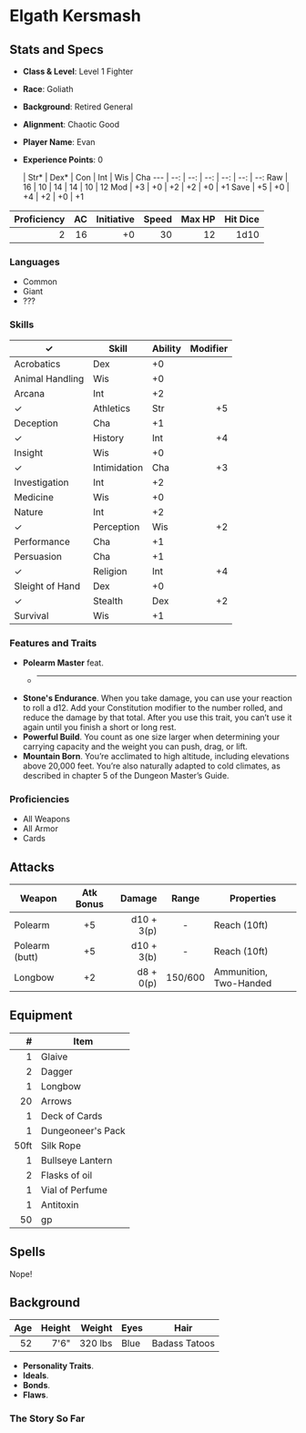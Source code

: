 # Elgath Kersmash

## Stats and Specs

* **Class & Level**: Level 1 Fighter
* **Race**: Goliath
* **Background**: Retired General
* **Alignment**: Chaotic Good
* **Player Name**: Evan
* **Experience Points**: 0


     | Str* | Dex* | Con  | Int  | Wis  | Cha
---  | --:  | --:  | --:  | --:  | --:  | --:
Raw  |  16  |  10  |  14  |  14  |  10  |  12
Mod  |  +3  |  +0  |  +2  |  +2  |  +0  |  +1 
Save |  +5  |  +0  |  +4  |  +2  |  +0  |  +1

Proficiency | AC  | Initiative | Speed | Max HP | Hit Dice |
----------: | --: | ---------: | ----: | -----: | -------: |
         2  |  16 |         +0 | 30    |     12 | 1d10     |

### Languages

* Common
* Giant
* ???

### Skills

✓  | Skill           | Ability | Modifier
---| --------------- | ------- | -------:
   | Acrobatics      | Dex     | +0
   | Animal Handling | Wis     | +0
   | Arcana          | Int     | +2
✓  | Athletics       | Str     | +5
   | Deception       | Cha     | +1
✓  | History         | Int     | +4
   | Insight         | Wis     | +0
✓  | Intimidation    | Cha     | +3
   | Investigation   | Int     | +2
   | Medicine        | Wis     | +0
   | Nature          | Int     | +2
✓  | Perception      | Wis     | +2
   | Performance     | Cha     | +1
   | Persuasion      | Cha     | +1
✓  | Religion        | Int     | +4
   | Sleight of Hand | Dex     | +0
✓  | Stealth         | Dex     | +2
   | Survival        | Wis     | +1

### Features and Traits

* **Polearm Master** feat. 
  * ---
* **Stone's Endurance**. When you take damage, you can use your reaction to roll a d12. Add your Constitution modifier to the number rolled, and reduce the damage by that total. After you use this trait, you can’t use it again until you finish a short or long rest.
* **Powerful Build**. You count as one size larger when determining your carrying capacity and the weight you can push, drag, or lift.
* **Mountain Born**. You’re acclimated to high altitude, including elevations above 20,000 feet. You’re also naturally adapted to cold climates, as described in chapter 5 of the Dungeon Master’s Guide.

### Proficiencies

* All Weapons
* All Armor
* Cards

## Attacks
Weapon           | Atk Bonus | Damage    | Range   | Properties
------           | :-------: | -----:    | :---:   | ----------
Polearm          |    +5     | d10 + 3(p)| -       | Reach (10ft)
Polearm (butt)   |    +5     | d10 + 3(b)| -       | Reach (10ft)
Longbow          |    +2     | d8 + 0(p) | 150/600 | Ammunition, Two-Handed

## Equipment
\#  | Item
--: | ---------
1   | Glaive
2   | Dagger
1   | Longbow
20  | Arrows
1   | Deck of Cards
1   | Dungeoneer's Pack
50ft| Silk Rope
1   | Bullseye Lantern
2   | Flasks of oil
1   | Vial of Perfume
1   | Antitoxin
50  | gp

## Spells

Nope!

## Background

Age | Height | Weight   | Eyes   | Hair
--: | -----: | ------:  | ----   | --------
52  | 7'6"   | 320 lbs  | Blue   | Badass Tatoos

* **Personality Traits**.
* **Ideals**.
* **Bonds**. 
* **Flaws**. 

### The Story So Far

